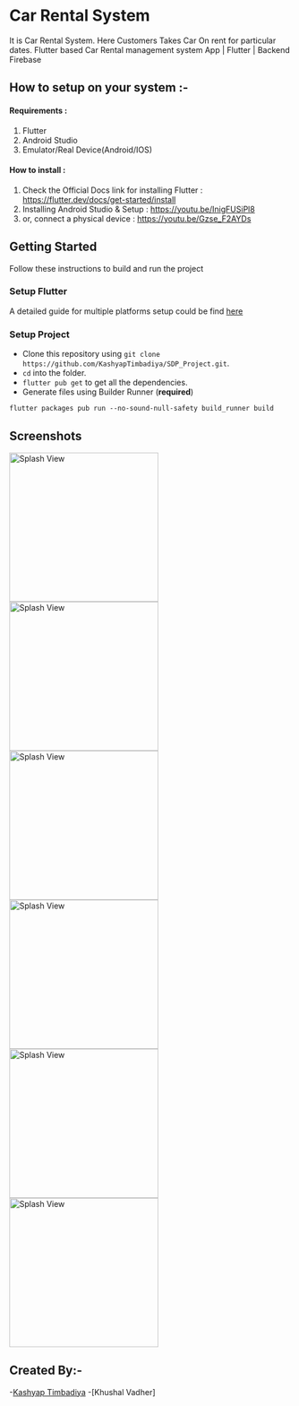 # Car Rental System

It is Car Rental System. Here Customers Takes Car On rent for particular dates. Flutter based Car Rental management system App | Flutter | Backend Firebase

## How to setup on your system :- 

#### Requirements : 
 1. Flutter
 2. Android Studio 
 3. Emulator/Real Device(Android/IOS)

#### How to install : 

1. Check the Official Docs link for installing Flutter : https://flutter.dev/docs/get-started/install 
2. Installing Android Studio & Setup  : https://youtu.be/InigFUSiPl8 
3. or, connect a physical device : https://youtu.be/Gzse_F2AYDs

## Getting Started

Follow these instructions to build and run the project

### Setup Flutter

A detailed guide for multiple platforms setup could be find [here](https://flutter.dev/docs/get-started/install/)

### Setup Project

- Clone this repository using `git clone https://github.com/KashyapTimbadiya/SDP_Project.git`.
- `cd` into the folder.
- `flutter pub get` to get all the dependencies.
- Generate files using Builder Runner (**required**) 
```
flutter packages pub run --no-sound-null-safety build_runner build
```

## Screenshots


<p>
<img src="screenshots/1.jpg" alt="Splash View" width="266">
<img src="screenshots/2.jpg" alt="Splash View" width="266">
<img src="screenshots/3.jpg" alt="Splash View" width="266">
<img src="screenshots/4.jpg" alt="Splash View" width="266">
<img src="screenshots/5.jpg" alt="Splash View" width="266">
<img src="screenshots/6.jpg" alt="Splash View" width="266">
</p>

## Created By:-
-[Kashyap Timbadiya](https://github.com/KashyapTimbadiya)
-[Khushal Vadher]
